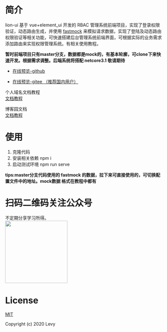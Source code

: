 # 简介
lion-ui 基于 vue+element_ui 开发的 RBAC 管理系统前端项目，实现了登录权限验证，动态路由生成，并使用 [fastmock](https://www.fastmock.site/#/) 来模拟请求数据，实现了登陆及动态路由权限验证等相关功能，可快速搭建后台管理系统前端界面，可根据实际的业务需求添加路由来实现权限管理系统。有相关使用教程。

**暂时前端项目只有master分支，数据都是mock的，有基本轮廓，可clone下来快速开发。根据需求调整。后端系统将搭配 netcore3.1 敬请期待**

* [在线预览-github](https://levy-w-wang.github.io/lion-ui/dist/#/)

* [在线预览-gitee （推荐国内用户）](https://levy_w_wang.gitee.io/lion-ui/dist/#/)


个人域名文档教程  
[文档教程](http://book.levy.net.cn/doc/frontend/uiframe/env.html)

博客园文档  
[文档教程](https://www.cnblogs.com/levywang/)

# 使用

1. 克隆代码
2. 安装相关依赖  npm i
3. 启动测试环境 npm run serve

**tips:master分支代码使用的 fastmock 的数据，拉下来可直接使用的，可切换配置文件中的地址。mock数据 格式在教程中都有**

# 扫码二维码关注公众号

不定期分享学习所得。  
<img src="https://files.cnblogs.com/files/levywang/%E4%BA%8C%E7%BB%B4%E7%A0%81%E5%A4%A7%E5%9E%8B.bmp" width="200px" />

# License

[MIT](https://github.com/levy-w-wang/lion-ui/blob/master/LICENSE)

Copyright (c) 2020 Levy
